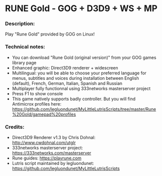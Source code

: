 # RUNE Gold - GOG + D3D9 + WS + MP
### Description:
Play "Rune Gold" provided by GOG on Linux!
### Technical notes:
- You can download "Rune Gold (original version)" from your GOG games library page
- Enhanced graphic: Direct3D9 renderer + widescreen
- Multilingual: you will be able to choose your preferred language for menus, subtitles and voices during installation between English (default), French, German, Italian, Spanish and Russian
- Multiplayer fully functionnal using 333networks masterserver project
- Press F1 to show console
- This game natively supports badly controller. But you will find Antimicrox profiles here:
https://github.com/legluondunet/MyLittleLutrisScripts/tree/master/Rune%20Gold/gamepad%20profiles
### Credits:
- Direct3D9 Renderer v1.3 by Chris Dohnal: http://www.cwdohnal.com/utglr
- 333networks masterserver project: https://333networks.com/masterserver
- Rune guides: https://playrune.com
- Lutris script maintained by legluondunet: https://github.com/legluondunet/MyLittleLutrisScripts

